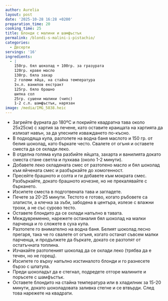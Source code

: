 ```yaml
---
author: Aurelia
layout: post
date: '2025-10-28 16:28 +0200'
preparation_time: 20
cooking_time: 25
title: Блонди с малини и шамфъстък
permalink: /blondi-s-malini-i-pistachio/
categories:
  - Десерти
servings: '16'
ingredients:
  - |
    150гр. бял шоколад + 100гр. за гразурата
    120гр. краве масло
    130гр. бяла захар
    2 големи яйца, на стайна температура
    1ч.л. ванилов екстракт
    125гр. бяло брашно
    шипка сол
    25гр. сушени малини (чипс)
    1-2 с.л. шамфъстък, нарязан
image: /media/IMG_5838.heic
---
```

- Загрейте фурната до 180ºC и покрийте квадратна тава около 25х25см) с хартия за печене, като оставите краищата на хартията да излизат навън, за да улесните изваждането по-късно.
- В подходяща купа, разтопете на водна баня маслото и 150 гр. от белия шоколад, като бъркате често. Свалете от огъня и оставете сместа да се охлади леко.
- В отделна голяма купа разбийте яйцата, захарта и ванилията докато сместа стане светла и пухкава (около 1-2 минути).
- Добавете леко охладената смес от разтопено масло и бял шоколад към яйчената смес и разбъркайте до хомогенност.
- Пресейте брашното и солта и ги добавете към мократа смес. Разбъркайте, докато брашното изчезне, но не прекалявайте с бъркането.
- Изсипете сместа в подготвената тава и загладете.
- Печете за 20-25 минути. Тестото е готово, когато ръбовете са златисти, а клечка за зъби, забодена в центъра, излезе с влажни трохи, а не със сурово тесто.
- Оставете блондито да се охлади напълно в тавата.
- Междувременно, нарежете останалия бял шоколад на малки парченца и го сложете в суха купа.
- Разтопете го внимателно на водна баня. Белият шоколад лесно прегаря, така че го свалете от огъня, когато останат съвсем малки парченца, и продължете да бъркате, докато се разтопят от остатъчната топлина.
- Изчакайте разтопеният шоколад да се охлади леко (трябва да е течен, но не горещ).
- Изсипете го върху напълно изстиналото блонди и го разнесете бързо с шпатула.
- Преди шоколадът да е стегнал, подредете отгоре малините и поръсете с шамфъстък.
- Оставете блондито на стайна температура или в хладилник за 15-20 минути, докато шоколадовата заливка стегне и се втвърди. След това нарежете на квадрати.



